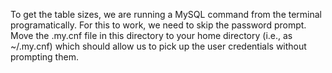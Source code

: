 To get the table sizes, we are running a MySQL command from the terminal programatically.
For this to work, we need to skip the password prompt.
Move the .my.cnf file in this directory to your home directory (i.e., as ~/.my.cnf) which should allow us to pick up the user credentials without prompting them.
